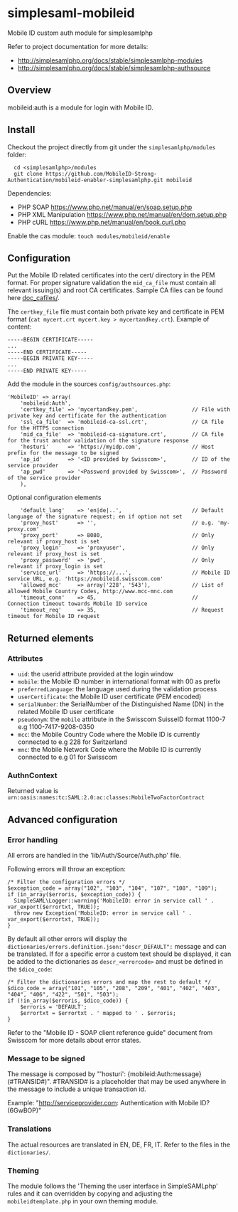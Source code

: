 simplesaml-mobileid
===================

Mobile ID custom auth module for simplesamlphp

Refer to project documentation for more details:
 * http://simplesamlphp.org/docs/stable/simplesamlphp-modules
 * http://simplesamlphp.org/docs/stable/simplesamlphp-authsource

## Overview

mobileid:auth is a module for login with Mobile ID. 


## Install

Checkout the project directly from git under the `simplesamlphp/modules` folder:
```
  cd <simplesamlphp>/modules
  git clone https://github.com/MobileID-Strong-Authentication/mobileid-enabler-simplesamlphp.git mobileid
```

Dependencies:
 * PHP SOAP https://www.php.net/manual/en/soap.setup.php
 * PHP XML Manipulation https://www.php.net/manual/en/dom.setup.php
 * PHP cURL https://www.php.net/manual/en/book.curl.php


Enable the cas module:
  `touch modules/mobileid/enable`


## Configuration

Put the Mobile ID related certificates into the cert/ directory in the PEM format. For proper signature validation the `mid_ca_file` must contain all relevant issuing(s) and root CA certificates. Sample CA files can be found here [doc_cafiles/](doc_cafiles).

The `certkey_file` file must contain both private key and certificate in PEM format (`cat mycert.crt mycert.key > mycertandkey.crt`). Example of content:
````
-----BEGIN CERTIFICATE-----
...
-----END CERTIFICATE-----
-----BEGIN PRIVATE KEY-----
...
-----END PRIVATE KEY-----
````

Add the module in the sources `config/authsources.php`:

```
'MobileID' => array(
    'mobileid:Auth',
    'certkey_file' => 'mycertandkey.pem',                 // File with private key and certificate for the authentication
    'ssl_ca_file'  => 'mobileid-ca-ssl.crt',              // CA file for the HTTPS connection
    'mid_ca_file'  => 'mobileid-ca-signature.crt',        // CA file for the trust anchor validation of the signature response
    'hosturi'      => 'https://myidp.com',                // Host prefix for the message to be signed
    'ap_id'        => '<ID provided by Swisscom>',        // ID of the service provider
    'ap_pwd'       => '<Password provided by Swisscom>',  // Password of the service provider
    ),
```

Optional configuration elements
```
    'default_lang'    => 'en|de|..',                      // Default language of the signature request; en if option not set
    'proxy_host'      => '',                              // e.g. 'my-proxy.com'
    'proxy_port'      => 8080,                            // Only relevant if proxy_host is set
    'proxy_login'     => 'proxyuser',                     // Only relevant if proxy_host is set
    'proxy_password'  => 'pwd',                           // Only relevant if proxy_login is set
    'service_url'     => 'https://...',                   // Mobile ID service URL, e.g. 'https://mobileid.swisscom.com'
    'allowed_mcc'     => array('228', '543'),             // List of allowed Mobile Country Codes, http://www.mcc-mnc.com
    'timeout_conn'    => 45,                              // Connection timeout towards Mobile ID service
    'timeout_req'     => 35,                              // Request timeout for Mobile ID request
```

## Returned elements

### Attributes

* `uid`:                  the userid attribute provided at the login window
* `mobile`:               the Mobile ID number in international format with 00 as prefix
* `preferredLanguage`:    the language used during the validation process
* `userCertificate`:      the Mobile ID user certificate (PEM encoded)
* `serialNumber`:         the SerialNumber of the Distinguished Name (DN) in the related Mobile ID user certificate
* `pseudonym`:            the `mobile` attribute in the Swisscom SuisseID format 1100-7<mobile> e.g 1100-7417-9208-0350
* `mcc`:                  the Mobile Country Code where the Mobile ID is currently connected to e.g 228 for Switzerland
* `mnc`:                  the Mobile Network Code where the Mobile ID is currently connected to e.g 01 for Swisscom



### AuthnContext

Returned value is `urn:oasis:names:tc:SAML:2.0:ac:classes:MobileTwoFactorContract`

## Advanced configuration

### Error handling
All errors are handled in the 'lib/Auth/Source/Auth.php' file.

Following errors will throw an exception:  
````
/* Filter the configuration errors */
$exception_code = array("102", "103", "104", "107", "108", "109");
if (in_array($erroris, $exception_code)) {
  SimpleSAML\Logger::warning('MobileID: error in service call ' . var_export($errortxt, TRUE));
  throw new Exception('MobileID: error in service call ' . var_export($errortxt, TRUE));
}
````

By default all other errors will display the `dictionaries/errors.definition.json:"descr_DEFAULT":` message and can be translated. If for a specific error a custom text should be displayed, it can be added to the dictionaries as `descr_<errorcode>` and must be defined in the `$dico_code`:  
````
/* Filter the dictionaries errors and map the rest to default */
$dico_code = array("101", "105", "208", "209", "401", "402", "403", "404", "406", "422", "501", "503");
if (!in_array($erroris, $dico_code)) {
	$erroris = 'DEFAULT';
	$errortxt = $errortxt . ' mapped to ' . $erroris;
}
````

Refer to the "Mobile ID - SOAP client reference guide" document from Swisscom for more details about error states.

### Message to be signed

The message is composed by "'hosturi': {mobileid:Auth:message} (#TRANSID#)". #TRANSID# is a placeholder that may be used anywhere in the message to include a unique transaction id.

Example: "http://serviceprovider.com: Authentication with Mobile ID? (6GwBOP)"

### Translations

The actual resources are translated in EN, DE, FR, IT. Refer to the files in the `dictionaries/`.

### Theming

The module follows the 'Theming the user interface in SimpleSAMLphp' rules and it can overridden by copying and adjusting the `mobileidtemplate.php` in your own theming module.
